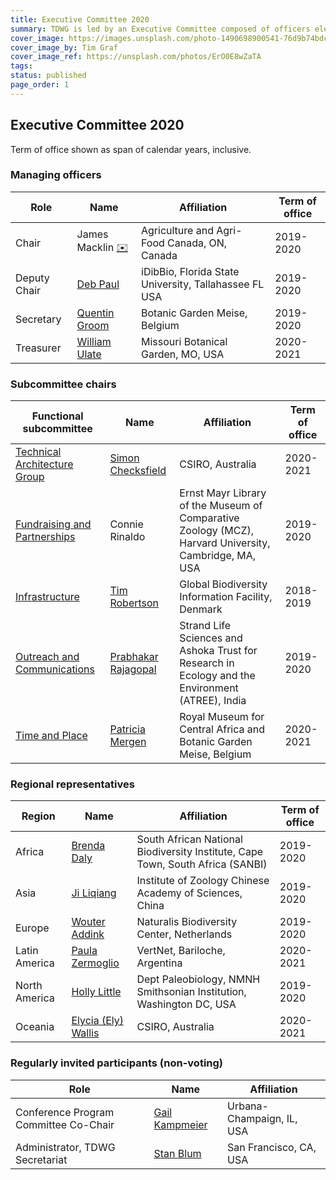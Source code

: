 ```yaml
---
title: Executive Committee 2020
summary: TDWG is led by an Executive Committee composed of officers elected by TDWG members. The Executive Committee is responsible for strategic direction, the high-level management and coordination of standards efforts, and the oversight of day-to-day operations. This page shows the currently elected members of the Executive Committee, see the bottom of the page for previous compositions.
cover_image: https://images.unsplash.com/photo-1490698900541-76d9b74bdcac
cover_image_by: Tim Graf
cover_image_ref: https://unsplash.com/photos/ErO0E8wZaTA
tags: 
status: published
page_order: 1
---
```


## Executive Committee 2020

Term of office shown as span of calendar years, inclusive.

### Managing officers

Role | Name | Affiliation | Term of office
--- | --- | --- | ---
Chair | James Macklin [✉️](mailto:james.macklin@agr.gc.ca) | Agriculture and Agri-Food Canada, ON, Canada | 2019-2020
Deputy Chair | [Deb Paul](mailto:dpaul@fsu.edu) | iDibBio, Florida State University, Tallahassee FL USA | 2019-2020
Secretary | [Quentin Groom](mailto:secretary@tdwg.org) | Botanic Garden Meise, Belgium | 2019-2020
Treasurer | [William Ulate](mailto:treasurer@tdwg.org) | Missouri Botanical Garden, MO, USA | 2020-2021

### Subcommittee chairs

Functional subcommittee | Name | Affiliation | Term of office
--- | --- | --- | ---
[Technical Architecture Group](../committees/tag/) | [Simon Checksfield](mailto:simon.checksfield@csiro.au) | CSIRO, Australia | 2020-2021
[Fundraising and Partnerships](../committees/fundraising/) | Connie Rinaldo | Ernst Mayr Library of the Museum of Comparative Zoology (MCZ), Harvard University, Cambridge, MA, USA | 2019-2020
[Infrastructure](../committees/infrastructure/) | [Tim Robertson](mailto:trobertson@gbif.org) | Global Biodiversity Information Facility, Denmark | 2018-2019
[Outreach and Communications](../committees/outreach/) | [Prabhakar Rajagopal](mailto:prabha.prabhakar@gmail.com) | Strand Life Sciences and Ashoka Trust for Research in Ecology and the Environment (ATREE), India | 2019-2020
[Time and Place](../committees/tardis/) | [Patricia Mergen](mailto:mergen.patricia@gmail.com) | Royal Museum for Central Africa and Botanic Garden Meise, Belgium | 2020-2021

### Regional representatives

Region | Name | Affiliation | Term of office
--- | --- | --- | ---
Africa | [Brenda Daly](mailto:B.Daly@sanbi.org.za) | South African National Biodiversity Institute, Cape Town, South Africa (SANBI) | 2019-2020
Asia | [Ji Liqiang](mailto:ji@ioz.dot.cn) | Institute of Zoology Chinese Academy of Sciences, China | 2019-2020
Europe | [Wouter Addink](mailto:wouter.addink@naturalis.nl) | Naturalis Biodiversity Center, Netherlands | 2019-2020
Latin America | [Paula Zermoglio](mailto:pzermoglio@gmail.com) | VertNet, Bariloche, Argentina | 2020-2021
North America | [Holly Little](mailto:littleh@si.edu) | Dept Paleobiology, NMNH Smithsonian Institution, Washington DC, USA | 2019-2020
Oceania | [Elycia (Ely) Wallis](mailto:ely.wallis@csiro.au) | CSIRO, Australia | 2020-2021

### Regularly invited participants (non-voting)

Role | Name | Affiliation
--- | --- | ---
Conference Program Committee Co-Chair | [Gail Kampmeier](mailto:gkamp@illinois.edu) | Urbana-Champaign, IL, USA
Administrator, TDWG Secretariat | [Stan Blum](mailto:secretariat@tdwg.org) | San Francisco, CA, USA
